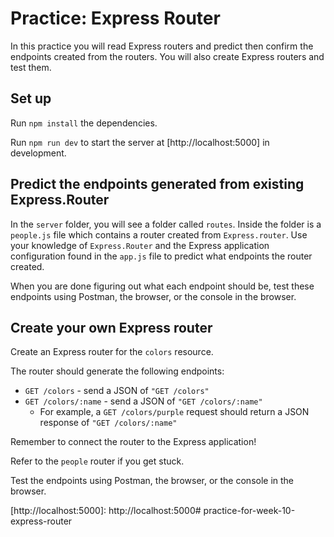 # Practice: Express Router

In this practice you will read Express routers and predict then confirm the
endpoints created from the routers. You will also create Express routers and
test them.

## Set up

Run `npm install` the dependencies.

Run `npm run dev` to start the server at [http://localhost:5000] in
development.

## Predict the endpoints generated from existing Express.Router

In the `server` folder, you will see a folder called `routes`. Inside the folder
is a `people.js` file which contains a router created from `Express.router`.
Use your knowledge of `Express.Router` and the Express application configuration
found in the `app.js` file to predict what endpoints the router created.

When you are done figuring out what each endpoint should be, test these
endpoints using Postman, the browser, or the console in the browser.

## Create your own Express router

Create an Express router for the `colors` resource.

The router should generate the following endpoints:

- `GET /colors` - send a JSON of `"GET /colors"`
- `GET /colors/:name` - send a JSON of `"GET /colors/:name"`
  - For example, a `GET /colors/purple` request should return a JSON response of
    `"GET /colors/:name"`

Remember to connect the router to the Express application!

Refer to the `people` router if you get stuck.

Test the endpoints using Postman, the browser, or the console in the browser.

[http://localhost:5000]: http://localhost:5000# practice-for-week-10-express-router
